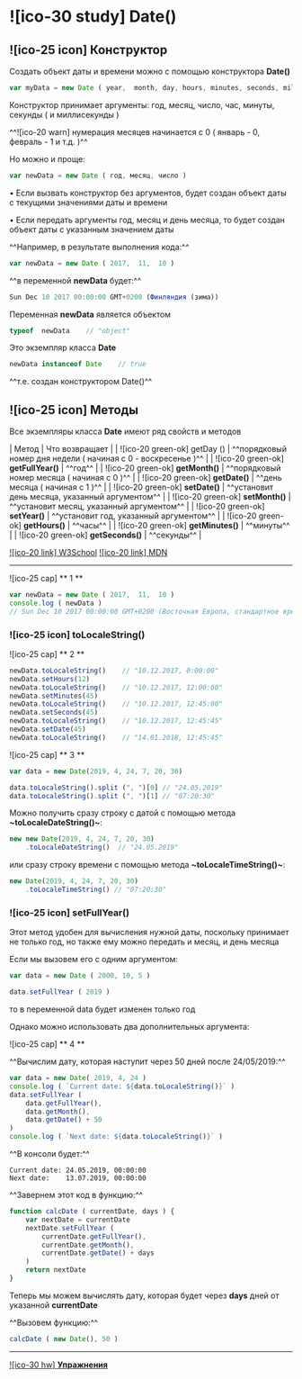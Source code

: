 # ![ico-30 study] Date()


## ![ico-25 icon] Конструктор

Создать объект даты и времени можно с помощью конструктора **Date()**

~~~javascript
var myData = new Date ( year,  month, day, hours, minutes, seconds, milliseconds )
~~~

Конструктор принимает аргументы: год, месяц, число, час, минуты, секунды ( и миллисекунды )

^^![ico-20 warn] нумерация месяцев начинается с 0  ( январь - 0, февраль - 1 и т.д. )^^

Но можно и проще:

~~~javascript
var newData = new Date ( год, месяц, число )
~~~

• Если вызвать конструктор без аргументов, будет создан объект даты с текущими значениями даты и времени

• Если передать аргументы год, месяц и день месяца, то будет создан объект даты с указанным значением даты

^^Например, в результате выполнения кода:^^

~~~javascript
var newData = new Date ( 2017,  11,  10 )
~~~

^^в переменной **newData**  будет:^^

~~~js
Sun Dec 10 2017 00:00:00 GMT+0200 (Финляндия (зима))
~~~

Переменная  **newData**  является объектом

~~~javascript
typeof  newData    // "object"
~~~

Это экземпляр класса **Date**

~~~javascript
newData instanceof Date    // true
~~~

^^т.е. создан конструктором Date()^^

## ![ico-25 icon] Методы

Все экземпляры класса **Date** имеют ряд свойств и методов

| Метод | Что возвращает |
| ![ico-20 green-ok] getDay () | ^^порядковый номер дня недели ( начиная с  0 - воскресенье )^^ |
| ![ico-20 green-ok] **getFullYear()** | ^^год^^ |
| ![ico-20 green-ok] **getMonth()** | ^^порядковый номер месяца ( начиная с  0 )^^ |
| ![ico-20 green-ok] **getDate()** | ^^день месяца ( начиная с  1 )^^ |
| ![ico-20 green-ok] **setDate()** | ^^установит день месяца, указанный аргументом^^ |
| ![ico-20 green-ok] **setMonth()** | ^^установит месяц, указанный аргументом^^ |
| ![ico-20 green-ok] **setYear()** | ^^установит год, указанный аргументом^^ |
| ![ico-20 green-ok] **getHours()** | ^^часы^^ |
| ![ico-20 green-ok] **getMinutes()** | ^^минуты^^ |
| ![ico-20 green-ok] **getSeconds()** | ^^секунды^^ |

[![ico-20 link] W3School](https://www.w3schools.com/js/js_date_methods.asp)
[![ico-20 link] MDN](https://developer.mozilla.org/ru/docs/Web/JavaScript/Reference/Global_Objects/Date)

______________________________________________

![ico-25 cap] ** 1 **

~~~javascript
var newData = new Date ( 2017,  11,  10 )
console.log ( newData )
// Sun Dec 10 2017 00:00:00 GMT+0200 (Восточная Европа, стандартное время)
~~~

### ![ico-25 icon] toLocaleString()

![ico-25 cap] ** 2 **

~~~js
newData.toLocaleString()    // "10.12.2017, 0:00:00"
newData.setHours(12)
newData.toLocaleString()    // "10.12.2017, 12:00:00"
newData.setMinutes(45)
newData.toLocaleString()    // "10.12.2017, 12:45:00"
newData.setSeconds(45)
newData.toLocaleString()    // "10.12.2017, 12:45:45"
newData.setDate(45)
newData.toLocaleString()    // "14.01.2018, 12:45:45"
~~~

![ico-25 cap] ** 3 **

~~~js
var data = new Date(2019, 4, 24, 7, 20, 30)

data.toLocaleString().split (", ")[0] // "24.05.2019"
data.toLocaleString().split (", ")[1] // "07:20:30"
~~~

Можно получить сразу строку с датой с помощью метода **~toLocaleDateString()~**:

~~~js
new new Date(2019, 4, 24, 7, 20, 30)
    .toLocaleDateString()  // "24.05.2019"
~~~

или сразу строку времени с помощью метода **~toLocaleTimeString()~**:

~~~js
new Date(2019, 4, 24, 7, 20, 30)
    .toLocaleTimeString() // "07:20:30"
~~~

### ![ico-25 icon] setFullYear()

Этот метод удобен для вычисления нужной даты, поскольку принимает не только год, но также ему можно передать и месяц, и день месяца

Если мы вызовем его с одним аргументом:

~~~js
var data = new Date ( 2000, 10, 5 )

data.setFullYear ( 2019 )
~~~

то в переменной data будет изменен только год

Однако можно использовать два дополнительных аргумента:

![ico-25 cap] ** 4 **

^^Вычислим дату, которая наступит через 50 дней после 24/05/2019:^^

~~~js
var data = new Date( 2019, 4, 24 )
console.log ( `Current date: ${data.toLocaleString()}` )
data.setFullYear (
    data.getFullYear(),
    data.getMonth(),
    data.getDate() + 50
)
console.log ( `Next date: ${data.toLocaleString()}` )
~~~

^^В консоли будет:^^

~~~console
Current date: 24.05.2019, 00:00:00
Next date:    13.07.2019, 00:00:00
~~~

^^Завернем этот код в функцию:^^

~~~js
function calcDate ( currentDate, days ) {
    var nextDate = currentDate
    nextDate.setFullYear (
        currentDate.getFullYear(),
        currentDate.getMonth(),
        currentDate.getDate() + days
    )
    return nextDate
}
~~~

Теперь мы можем вычислять дату, которая будет через **days** дней от указанной **currentDate**

^^Вызовем функцию:^^

~~~js
calcDate ( new Date(), 50 )
~~~

_________________________________________

[![ico-30 hw] **Упражнения**](https://docs.google.com/forms/d/e/1FAIpQLScAFYBPpPFxuhTyuT6izba6WKRIN3ETICHKf_IIWCIL0qzkIQ/viewform)
